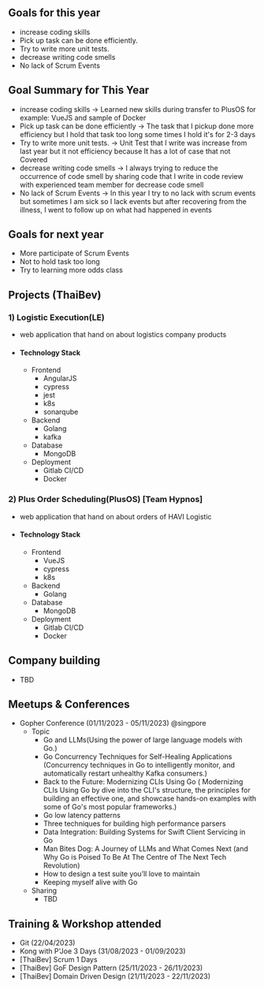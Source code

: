 ## Goals for this year

- increase coding skills
- Pick up task can be done efficiently.
- Try to write more unit tests.
- decrease writing code smells
- No lack of Scrum Events

## Goal Summary for This Year

- increase coding skills -> Learned new skills during transfer to PlusOS for example: VueJS and sample of Docker
- Pick up task can be done efficiently -> The task that I pickup done more efficiency but I hold that task too long some times I hold it's for 2-3 days
- Try to write more unit tests. -> Unit Test that I write was increase from last year but it not efficiency because It has a lot of case that not Covered
- decrease writing code smells -> I always trying to reduce the occurrence of code smell by sharing code that I write in code review with experienced team member for decrease code smell
- No lack of Scrum Events -> In this year I try to no lack with scrum events but sometimes I am sick so I lack events but after recovering from the illness, I went to follow up on what had happened in events

## Goals for next year

- More participate of Scrum Events
- Not to hold task too long
- Try to learning more odds class

## Projects (ThaiBev)

### 1) Logistic Execution(LE)

- web application that hand on about logistics company products

- #### Technology Stack

  - Frontend
    - AngularJS
    - cypress
    - jest
    - k8s
    - sonarqube
  - Backend
    - Golang
    - kafka
  - Database
    - MongoDB
  - Deployment
    - Gitlab CI/CD
    - Docker

### 2) Plus Order Scheduling(PlusOS) [Team Hypnos]

- web application that hand on about orders of HAVI Logistic

- #### Technology Stack

  - Frontend
    - VueJS
    - cypress
    - k8s
  - Backend
    - Golang
  - Database
    - MongoDB
  - Deployment
    - Gitlab CI/CD
    - Docker

## Company building

- TBD

## Meetups & Conferences

- Gopher Conference (01/11/2023 - 05/11/2023) @singpore
  - Topic
    - Go and LLMs(Using the power of large language models with Go.)
    - Go Concurrency Techniques for Self-Healing Applications (Concurrency techniques in Go to intelligently monitor, and automatically restart unhealthy Kafka consumers.)
    - Back to the Future: Modernizing CLIs Using Go ( Modernizing CLIs Using Go by dive into the CLI's structure, the principles for building an effective one, and showcase hands-on examples with some of Go's most popular frameworks.)
    - Go low latency patterns
    - Three techniques for building high performance parsers
    - Data Integration: Building Systems for Swift Client Servicing in Go
    - Man Bites Dog: A Journey of LLMs and What Comes Next (and Why Go is Poised To Be At The Centre of The Next Tech Revolution)
    - How to design a test suite you’ll love to maintain
    - Keeping myself alive with Go
  - Sharing
    - TBD

## Training & Workshop attended

- Git (22/04/2023)
- Kong with P'Joe 3 Days (31/08/2023 - 01/09/2023)
- [ThaiBev] Scrum 1 Days
- [ThaiBev] GoF Design Pattern (25/11/2023 - 26/11/2023)
- [ThaiBev] Domain Driven Design (21/11/2023 - 22/11/2023)
